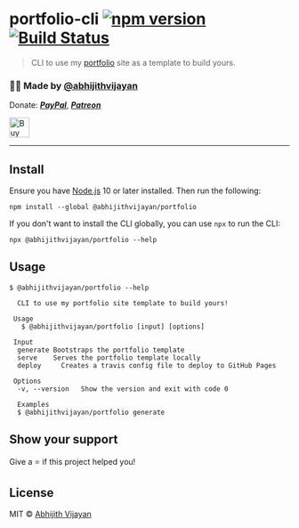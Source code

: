 # portfolio-cli [![npm version](https://img.shields.io/npm/v/@abhijithvijayan/portfolio)](https://www.npmjs.com/package/@abhijithvijayan/portfolio) [![Build Status](https://travis-ci.com/abhijithvijayan/portfolio-cli.svg?branch=master)](https://travis-ci.com/abhijithvijayan/portfolio-cli)

> CLI to use my [portfolio](https://github.com/abhijithvijayan/v6) site as a template to build yours.

<h3>🙋‍♂️ Made by <a href="https://twitter.com/_abhijithv">@abhijithvijayan</a></h3>
<p>
  Donate:
  <a href="https://www.paypal.me/iamabhijithvijayan" target='_blank'><i><b>PayPal</b></i></a>,
  <a href="https://www.patreon.com/abhijithvijayan" target='_blank'><i><b>Patreon</b></i></a>
</p>
<p>
  <a href='https://www.buymeacoffee.com/abhijithvijayan' target='_blank'>
    <img height='36' style='border:0px;height:36px;' src='https://bmc-cdn.nyc3.digitaloceanspaces.com/BMC-button-images/custom_images/orange_img.png' border='0' alt='Buy Me a Coffee' />
  </a>
</p>
<hr />

## Install

Ensure you have [Node.js](https://nodejs.org) 10 or later installed. Then run the following:

```
npm install --global @abhijithvijayan/portfolio
```

If you don't want to install the CLI globally, you can use `npx` to run the CLI:

```
npx @abhijithvijayan/portfolio --help
```

## Usage

```
$ @abhijithvijayan/portfolio --help

  CLI to use my portfolio site template to build yours!

 Usage
   $ @abhijithvijayan/portfolio [input] [options]

 Input
  generate Bootstraps the portfolio template
  serve    Serves the portfolio template locally
  deploy     Creates a travis config file to deploy to GitHub Pages

 Options
  -v, --version   Show the version and exit with code 0

  Examples
  $ @abhijithvijayan/portfolio generate
```

## Show your support

Give a ⭐️ if this project helped you!

## License

MIT © [Abhijith Vijayan](https://abhijithvijayan.in)
